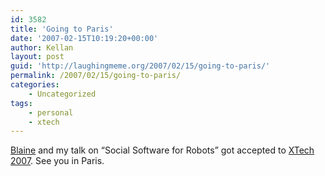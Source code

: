 ```yaml
---
id: 3582
title: 'Going to Paris'
date: '2007-02-15T10:19:20+00:00'
author: Kellan
layout: post
guid: 'http://laughingmeme.org/2007/02/15/going-to-paris/'
permalink: /2007/02/15/going-to-paris/
categories:
    - Uncategorized
tags:
    - personal
    - xtech
---
```


[Blaine](http://romeda.org/) and my talk on “Social Software for Robots” got accepted to [XTech 2007](2007.xtech.org). See you in Paris.